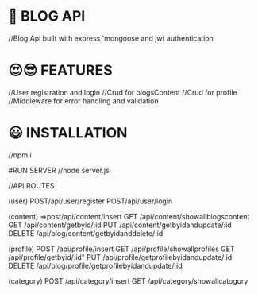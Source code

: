 # 🦅 BLOG API

//Blog Api built with express 'mongoose and jwt authentication

# 😍😎 FEATURES

//User registration and login
//Crud for blogsContent
//Crud for profile
//Middleware for error handling and validation

# 😃 INSTALLATION

//npm i

#RUN SERVER
//node server.js

//API ROUTES

(user)
POST/api/user/register
POST/api/user/login

(content)
=>post/api/content/insert
GET /api/content/showallblogscontent
GET /api/content/getbyid/:id
PUT /api/content/getbyidandupdate/:id
DELETE /api/blog/content/getbyidanddelete/:id

(profile)
POST /api/profile/insert
GET /api/profile/showallprofiles
GET /api/profile/getbyid/:id"
PUT /api/profile/getprofilebyidandupdate/:id
DELETE /api/blog/profile/getprofilebyidandupdate/:id

(category)
POST /api/category/insert
GET /api/category/showallcatogory
